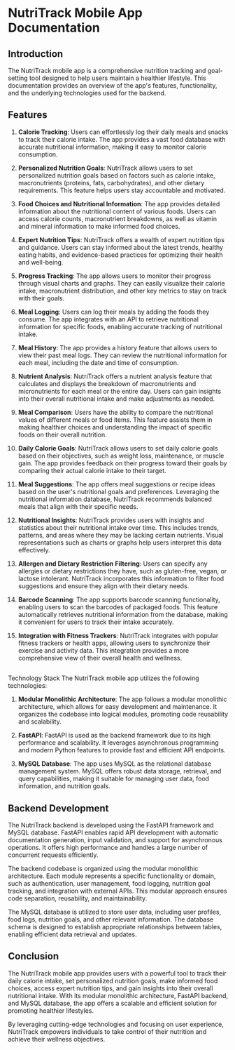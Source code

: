 # NutriTrack Mobile App Documentation

## Introduction
The NutriTrack mobile app is a comprehensive nutrition tracking and goal-setting tool designed to help users maintain a healthier lifestyle. This documentation provides an overview of the app's features, functionality, and the underlying technologies used for the backend.

## Features
1. **Calorie Tracking**: Users can effortlessly log their daily meals and snacks to track their calorie intake. The app provides a vast food database with accurate nutritional information, making it easy to monitor calorie consumption.

2. **Personalized Nutrition Goals**: NutriTrack allows users to set personalized nutrition goals based on factors such as calorie intake, macronutrients (proteins, fats, carbohydrates), and other dietary requirements. This feature helps users stay accountable and motivated.

3. **Food Choices and Nutritional Information**: The app provides detailed information about the nutritional content of various foods. Users can access calorie counts, macronutrient breakdowns, as well as vitamin and mineral information to make informed food choices.

4. **Expert Nutrition Tips**: NutriTrack offers a wealth of expert nutrition tips and guidance. Users can stay informed about the latest trends, healthy eating habits, and evidence-based practices for optimizing their health and well-being.

5. **Progress Tracking**: The app allows users to monitor their progress through visual charts and graphs. They can easily visualize their calorie intake, macronutrient distribution, and other key metrics to stay on track with their goals.

6. **Meal Logging**: Users can log their meals by adding the foods they consume. The app integrates with an API to retrieve nutritional information for specific foods, enabling accurate tracking of nutritional intake.

7. **Meal History**: The app provides a history feature that allows users to view their past meal logs. They can review the nutritional information for each meal, including the date and time of consumption.

8. **Nutrient Analysis**: NutriTrack offers a nutrient analysis feature that calculates and displays the breakdown of macronutrients and micronutrients for each meal or the entire day. Users can gain insights into their overall nutritional intake and make adjustments as needed.

9. **Meal Comparison**: Users have the ability to compare the nutritional values of different meals or food items. This feature assists them in making healthier choices and understanding the impact of specific foods on their overall nutrition.

10. **Daily Calorie Goals**: NutriTrack allows users to set daily calorie goals based on their objectives, such as weight loss, maintenance, or muscle gain. The app provides feedback on their progress toward their goals by comparing their actual calorie intake to their target.

11. **Meal Suggestions**: The app offers meal suggestions or recipe ideas based on the user's nutritional goals and preferences. Leveraging the nutritional information database, NutriTrack recommends balanced meals that align with their specific needs.

12. **Nutritional Insights**: NutriTrack provides users with insights and statistics about their nutritional intake over time. This includes trends, patterns, and areas where they may be lacking certain nutrients. Visual representations such as charts or graphs help users interpret this data effectively.

13. **Allergen and Dietary Restriction Filtering**: Users can specify any allergies or dietary restrictions they have, such as gluten-free, vegan, or lactose intolerant. NutriTrack incorporates this information to filter food suggestions and ensure they align with their dietary needs.

14. **Barcode Scanning**: The app supports barcode scanning functionality, enabling users to scan the barcodes of packaged foods. This feature automatically retrieves nutritional information from the database, making it convenient for users to track their intake accurately.

15. **Integration with Fitness Trackers**: NutriTrack integrates with popular fitness trackers or health apps, allowing users to synchronize their exercise and activity data. This integration provides a more comprehensive view of their overall health and wellness.

##

 Technology Stack
The NutriTrack mobile app utilizes the following technologies:

1. **Modular Monolithic Architecture**: The app follows a modular monolithic architecture, which allows for easy development and maintenance. It organizes the codebase into logical modules, promoting code reusability and scalability.

2. **FastAPI**: FastAPI is used as the backend framework due to its high performance and scalability. It leverages asynchronous programming and modern Python features to provide fast and efficient API endpoints.

3. **MySQL Database**: The app uses MySQL as the relational database management system. MySQL offers robust data storage, retrieval, and query capabilities, making it suitable for managing user data, food information, and nutrition goals.

## Backend Development
The NutriTrack backend is developed using the FastAPI framework and MySQL database. FastAPI enables rapid API development with automatic documentation generation, input validation, and support for asynchronous operations. It offers high performance and handles a large number of concurrent requests efficiently.

The backend codebase is organized using the modular monolithic architecture. Each module represents a specific functionality or domain, such as authentication, user management, food logging, nutrition goal tracking, and integration with external APIs. This modular approach ensures code separation, reusability, and maintainability.

The MySQL database is utilized to store user data, including user profiles, food logs, nutrition goals, and other relevant information. The database schema is designed to establish appropriate relationships between tables, enabling efficient data retrieval and updates.

## Conclusion
The NutriTrack mobile app provides users with a powerful tool to track their daily calorie intake, set personalized nutrition goals, make informed food choices, access expert nutrition tips, and gain insights into their overall nutritional intake. With its modular monolithic architecture, FastAPI backend, and MySQL database, the app offers a scalable and efficient solution for promoting healthier lifestyles.

By leveraging cutting-edge technologies and focusing on user experience, NutriTrack empowers individuals to take control of their nutrition and achieve their wellness objectives.
